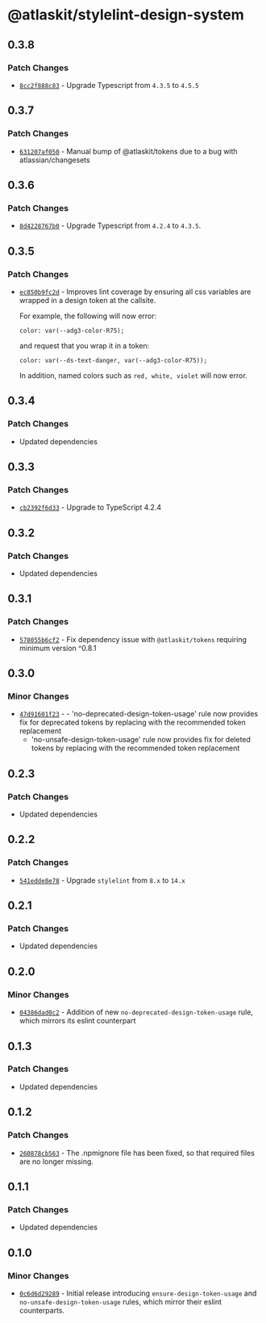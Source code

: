 # @atlaskit/stylelint-design-system

## 0.3.8

### Patch Changes

- [`8cc2f888c83`](https://bitbucket.org/atlassian/atlassian-frontend/commits/8cc2f888c83) - Upgrade Typescript from `4.3.5` to `4.5.5`

## 0.3.7

### Patch Changes

- [`631207af050`](https://bitbucket.org/atlassian/atlassian-frontend/commits/631207af050) - Manual bump of @atlaskit/tokens due to a bug with atlassian/changesets

## 0.3.6

### Patch Changes

- [`8d4228767b0`](https://bitbucket.org/atlassian/atlassian-frontend/commits/8d4228767b0) - Upgrade Typescript from `4.2.4` to `4.3.5`.

## 0.3.5

### Patch Changes

- [`ec850b9fc2d`](https://bitbucket.org/atlassian/atlassian-frontend/commits/ec850b9fc2d) - Improves lint coverage by ensuring all css variables are wrapped in a design token at the callsite.

  For example, the following will now error:

  ```
  color: var(--adg3-color-R75);
  ```

  and request that you wrap it in a token:

  ```
  color: var(--ds-text-danger, var(--adg3-color-R75));
  ```

  In addition, named colors such as `red, white, violet` will now error.

## 0.3.4

### Patch Changes

- Updated dependencies

## 0.3.3

### Patch Changes

- [`cb2392f6d33`](https://bitbucket.org/atlassian/atlassian-frontend/commits/cb2392f6d33) - Upgrade to TypeScript 4.2.4

## 0.3.2

### Patch Changes

- Updated dependencies

## 0.3.1

### Patch Changes

- [`578055b6cf2`](https://bitbucket.org/atlassian/atlassian-frontend/commits/578055b6cf2) - Fix dependency issue with `@atlaskit/tokens` requiring minimum version ^0.8.1

## 0.3.0

### Minor Changes

- [`47d91601f23`](https://bitbucket.org/atlassian/atlassian-frontend/commits/47d91601f23) - - 'no-deprecated-design-token-usage' rule now provides fix for deprecated tokens by replacing with the recommended token replacement
  - 'no-unsafe-design-token-usage' rule now provides fix for deleted tokens by replacing with the recommended token replacement

## 0.2.3

### Patch Changes

- Updated dependencies

## 0.2.2

### Patch Changes

- [`541edde8e78`](https://bitbucket.org/atlassian/atlassian-frontend/commits/541edde8e78) - Upgrade `stylelint` from `8.x` to `14.x`

## 0.2.1

### Patch Changes

- Updated dependencies

## 0.2.0

### Minor Changes

- [`04386dad0c2`](https://bitbucket.org/atlassian/atlassian-frontend/commits/04386dad0c2) - Addition of new `no-deprecated-design-token-usage` rule, which mirrors its eslint counterpart

## 0.1.3

### Patch Changes

- Updated dependencies

## 0.1.2

### Patch Changes

- [`260878cb563`](https://bitbucket.org/atlassian/atlassian-frontend/commits/260878cb563) - The .npmignore file has been fixed, so that required files are no longer missing.

## 0.1.1

### Patch Changes

- Updated dependencies

## 0.1.0

### Minor Changes

- [`0c6d6d29289`](https://bitbucket.org/atlassian/atlassian-frontend/commits/0c6d6d29289) - Initial release introducing `ensure-design-token-usage` and `no-unsafe-design-token-usage` rules, which mirror their eslint counterparts.
